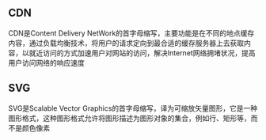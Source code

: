 ## CDN
CDN是Content Delivery NetWork的首字母缩写，主要功能是在不同的地点缓存内容，通过负载均衡技术，将用户的请求定向到最合适的缓存服务器上去获取内容，以就近访问的方式加速用户对网站的访问，解决Internet网络拥堵状况，提高用户访问网络的响应速度

## SVG
SVG是Scalable Vector Graphics的首字母缩写，译为可缩放矢量图形，它是一种图形格式，这种图形格式允许将图形描述为图形对象的集合，例如行、矩形等，而不是颜色像素

